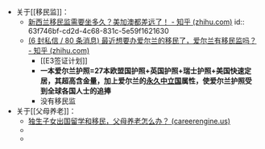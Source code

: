 - 关于[[移民监]]：
	- [新西兰移民监需要坐多久？美加澳都差远了！ - 知乎 (zhihu.com)](https://zhuanlan.zhihu.com/p/345119102)
	  id:: 63f746bf-cd2d-4c68-831c-5e59f1621630
	- [(6 封私信 / 80 条消息) 最近想要办爱尔兰的移民了，爱尔兰有移民监吗？ - 知乎 (zhihu.com)](https://www.zhihu.com/question/61893314)
		- [[E3签证计划]]
		- **一本爱尔兰护照=27本欧盟国护照+英国护照+瑞士护照+美国快速定居，其超高含金量，加上爱尔兰的[永久中立国](https://www.zhihu.com/search?q=%E6%B0%B8%E4%B9%85%E4%B8%AD%E7%AB%8B%E5%9B%BD&search_source=Entity&hybrid_search_source=Entity&hybrid_search_extra=%7B%22sourceType%22%3A%22answer%22%2C%22sourceId%22%3A2788486353%7D)属性，使爱尔兰护照受到全球各国人士的追捧**
		- 没有移民监
- 关于[[父母养老]]：
	- [独生子女出国留学和移民，父母养老怎么办？ (careerengine.us)](https://posts.careerengine.us/p/587fa87daa14b552589ac55c)
	-
	-